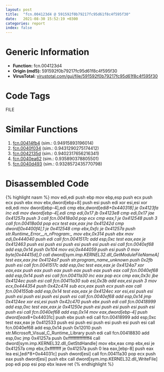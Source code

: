 ```yaml
---
layout: post
title:  "fcn.004123d4 @ 591592f0b79217fc95d61f8c4f595f30"
date:   2021-08-30 15:52:19 +0300
categories: report
index: false
---
```


# Generic Information
- **Function:** fcn.004123d4
- **Origin (md5):** 591592f0b79217fc95d61f8c4f595f30
- **VirusTotal:** [virustotal.com/gui/file/591592f0b79217fc95d61f8c4f595f30][virustotal_ref]

# Code Tags
<span class="tag" id="FILE">FILE</span>


# Similar Functions

1. [fcn.00414fb4][similar_1_ref] (sim.: 0.94915893196014)
2. [fcn.0040f034][similar_2_ref] (sim.: 0.9431290275174412)
3. [fcn.0042135d][similar_3_ref] (sim.: 0.9402317656216341)
4. [fcn.0040ea62][similar_4_ref] (sim.: 0.935890378805501)
5. [fcn.0040d493][similar_5_ref] (sim.: 0.9328572435770798)


# Disassembled Code

{% highlight nasm %}
mov edi,edi
push ebp
mov ebp,esp
push ecx
push ecx
push ebx
mov ebx,dword[ebp+8]
push esi
push edi
xor esi,esi
xor edi,edi
mov dword[ebp-4],edi
cmp ebx,dword[edi*8+0x440318]
je 0x4123fa
inc edi
mov dword[ebp-4],edi
cmp edi,0x17
jb 0x4123e8
cmp edi,0x17
jae 0x41257a
push 3
call fcn.00418a0d
pop ecx
cmp eax,1
je 0x412548
push 3
call fcn.00418a0d
pop ecx
test eax,eax
jne 0x41242d
cmp dword[0x4400f4],1
je 0x412548
cmp ebx,0xfc
je 0x41257a
push str.Runtime_Error__n_nProgram:_
mov ebx,0x314
push ebx
mov edi,0x444040
push edi
call fcn.0041517c
add esp,0xc
test eax,eax
je 0x412463
push esi
push esi
push esi
push esi
push esi
call fcn.0040ef68
add esp,0x14
push 0x104
mov esi,0x444059
push esi
push 0
mov byte[0x44415d],0
call dword[sym.imp.KERNEL32.dll_GetModuleFileNameA]
test eax,eax
jne 0x4124a7
push str._program_name_unknown_
push 0x2fb
push esi
call fcn.0041517c
add esp,0xc
test eax,eax
je 0x4124a7
xor eax,eax
push eax
push eax
push eax
push eax
push eax
call fcn.0040ef68
add esp,0x14
push esi
call fcn.00411a30
inc eax
pop ecx
cmp eax,0x3c
jbe 0x4124ec
push esi
call fcn.00411a30
sub esi,0x3b
add eax,esi
push 3
mov ecx,0x444354
push 0x42c474
sub ecx,eax
push ecx
push eax
call fcn.004155ab
add esp,0x14
test eax,eax
je 0x4124ec
xor esi,esi
push esi
push esi
push esi
push esi
push esi
call fcn.0040ef68
add esp,0x14
jmp 0x4124ee
xor esi,esi
push 0x42c470
push ebx
push edi
call fcn.00418999
add esp,0xc
test eax,eax
je 0x41250e
push esi
push esi
push esi
push esi
push esi
call fcn.0040ef68
add esp,0x14
mov eax,dword[ebp-4]
push dword[eax*8+0x44031c]
push ebx
push edi
call fcn.00418999
add esp,0xc
test eax,eax
je 0x412533
push esi
push esi
push esi
push esi
push esi
call fcn.0040ef68
add esp,0x14
push 0x12010
push str.Microsoft_Visual_C_Runtime_Library
push edi
call fcn.00418830
add esp,0xc
jmp 0x41257a
push 0xfffffffffffffff4
call dword[sym.imp.KERNEL32.dll_GetStdHandle]
mov ebx,eax
cmp ebx,esi
je 0x41257a
cmp ebx,0xffffffff
je 0x41257a
push 0
lea eax,[ebp-8]
push eax
lea esi,[edi*8+0x44031c]
push dword[esi]
call fcn.00411a30
pop ecx
push eax
push dword[esi]
push ebx
call dword[sym.imp.KERNEL32.dll_WriteFile]
pop edi
pop esi
pop ebx
leave 
ret 
{% endhighlight %}


[similar_1_ref]: /report/fcn.00414fb4@92f468935bc264872869f37147ba28fd
[similar_2_ref]: /report/fcn.0040f034@b7a5b92638cb734d6411e4abb8a97a82
[similar_3_ref]: /report/fcn.0042135d@319cf4affa41f752783e62f81908d682
[similar_4_ref]: /report/fcn.0040ea62@d9409903542212823b7b4709144a636b
[similar_5_ref]: /report/fcn.0040d493@3752616178fdbffef61ac0481dbc8e8d
[virustotal_ref]: https://www.virustotal.com/gui/file/591592f0b79217fc95d61f8c4f595f30